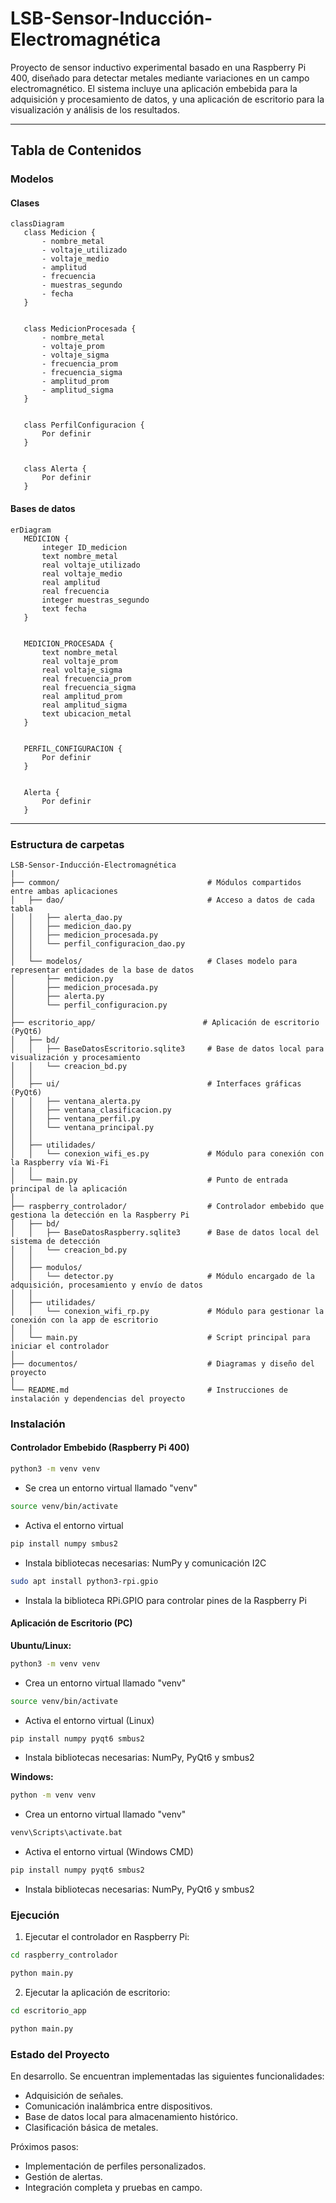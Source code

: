 # LSB-Sensor-Inducción-Electromagnética




Proyecto de sensor inductivo experimental basado en una Raspberry Pi 400, diseñado para detectar metales mediante variaciones en un campo electromagnético. El sistema incluye una aplicación embebida para la adquisición y procesamiento de datos, y una aplicación de escritorio para la visualización y análisis de los resultados.


----


## Tabla de Contenidos


### Modelos


#### Clases


```mermaid
classDiagram
   class Medicion {
       - nombre_metal
       - voltaje_utilizado
       - voltaje_medio
       - amplitud
       - frecuencia
       - muestras_segundo
       - fecha
   }


   class MedicionProcesada {
       - nombre_metal
       - voltaje_prom
       - voltaje_sigma
       - frecuencia_prom
       - frecuencia_sigma
       - amplitud_prom
       - amplitud_sigma
   }


   class PerfilConfiguracion {
       Por definir
   }


   class Alerta {
       Por definir
   }
```


#### Bases de datos


```mermaid
erDiagram
   MEDICION {
       integer ID_medicion
       text nombre_metal
       real voltaje_utilizado
       real voltaje_medio
       real amplitud
       real frecuencia
       integer muestras_segundo
       text fecha
   }


   MEDICION_PROCESADA {
       text nombre_metal
       real voltaje_prom
       real voltaje_sigma
       real frecuencia_prom
       real frecuencia_sigma
       real amplitud_prom
       real amplitud_sigma
       text ubicacion_metal
   }


   PERFIL_CONFIGURACION {
       Por definir
   }


   Alerta {
       Por definir
   }
```


---


### Estructura de carpetas


```
LSB-Sensor-Inducción-Electromagnética
|
├── common/                                 # Módulos compartidos entre ambas aplicaciones
│   ├── dao/                                # Acceso a datos de cada tabla
│   │   ├── alerta_dao.py
│   │   ├── medicion_dao.py
│   │   ├── medicion_procesada.py
│   │   └── perfil_configuracion_dao.py
│   │
│   └── modelos/                            # Clases modelo para representar entidades de la base de datos
│       ├── medicion.py
│       ├── medicion_procesada.py
│       ├── alerta.py
│       └── perfil_configuracion.py
│
├── escritorio_app/                        # Aplicación de escritorio (PyQt6)
│   ├── bd/
│   │   ├── BaseDatosEscritorio.sqlite3     # Base de datos local para visualización y procesamiento
│   │   └── creacion_bd.py
│   │
│   ├── ui/                                 # Interfaces gráficas (PyQt6)
│   │   ├── ventana_alerta.py
│   │   ├── ventana_clasificacion.py
│   │   ├── ventana_perfil.py
│   │   └── ventana_principal.py
│   │
│   ├── utilidades/
│   │   └── conexion_wifi_es.py             # Módulo para conexión con la Raspberry vía Wi-Fi
│   │
│   └── main.py                             # Punto de entrada principal de la aplicación
│
├── raspberry_controlador/                  # Controlador embebido que gestiona la detección en la Raspberry Pi
│   ├── bd/
│   │   ├── BaseDatosRaspberry.sqlite3      # Base de datos local del sistema de detección
│   │   └── creacion_bd.py
│   │
│   ├── modulos/
│   │   └── detector.py                     # Módulo encargado de la adquisición, procesamiento y envío de datos
│   │
│   ├── utilidades/
│   │   └── conexion_wifi_rp.py             # Módulo para gestionar la conexión con la app de escritorio
│   │
│   └── main.py                             # Script principal para iniciar el controlador
│
├── documentos/                             # Diagramas y diseño del proyecto
│
└── README.md                               # Instrucciones de instalación y dependencias del proyecto
```


### Instalación


#### Controlador Embebido (Raspberry Pi 400)


```bash
python3 -m venv venv
```
- Se crea un entorno virtual llamado "venv"

```bash
source venv/bin/activate
```
- Activa el entorno virtual

```bash
pip install numpy smbus2
```
- Instala bibliotecas necesarias: NumPy y comunicación I2C

```bash
sudo apt install python3-rpi.gpio
```
- Instala la biblioteca RPi.GPIO para controlar pines de la Raspberry Pi

#### Aplicación de Escritorio (PC)

**Ubuntu/Linux:**

```bash
python3 -m venv venv
```
- Crea un entorno virtual llamado "venv"

```bash
source venv/bin/activate
```
- Activa el entorno virtual (Linux)

```bash
pip install numpy pyqt6 smbus2
```
- Instala bibliotecas necesarias: NumPy, PyQt6 y smbus2

**Windows:**


```cmd
python -m venv venv
```
- Crea un entorno virtual llamado "venv"

```cmd
venv\Scripts\activate.bat
```
- Activa el entorno virtual (Windows CMD)

```cmd
pip install numpy pyqt6 smbus2
```
- Instala bibliotecas necesarias: NumPy, PyQt6 y smbus2

### Ejecución


1. Ejecutar el controlador en Raspberry Pi:


```bash
cd raspberry_controlador
```


```bash
python main.py
```


2. Ejecutar la aplicación de escritorio:


```bash
cd escritorio_app
```


```bash
python main.py
```


### Estado del Proyecto


En desarrollo. Se encuentran implementadas las siguientes funcionalidades:


- Adquisición de señales.
- Comunicación inalámbrica entre dispositivos.
- Base de datos local para almacenamiento histórico.
- Clasificación básica de metales.


Próximos pasos:


- Implementación de perfiles personalizados.
- Gestión de alertas.
- Integración completa y pruebas en campo.


